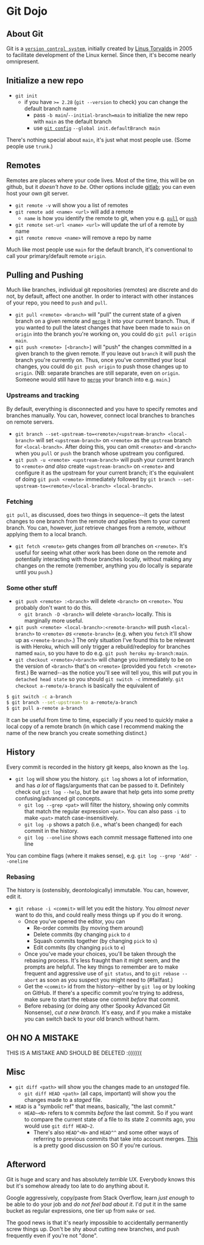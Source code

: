 # Git Dojo

## About Git
Git is a [`version control system`](https://en.wikipedia.org/wiki/Version_control), initially created by [Linus Torvalds](https://en.wikipedia.org/wiki/Linus_Torvalds) in 2005 to facilitate development of the Linux kernel. Since then, it's become nearly omnipresent.

## Initialize a new repo
* `git init`
  * if you have `>= 2.28` (`git --version` to check) you can change the default branch name
    * pass `-b main`/`--initial-branch=main` to initialize the new repo with `main` as the default branch
    * use [`git config`](#configuring-git) `--global init.defaultBranch main`

There's nothing special about `main`, it's just what most people use. (Some people use `trunk`.)

## Remotes
Remotes are places where your code lives. Most of the time, this will be on github, but it _doesn't have to be_. Other options include [gitlab](https://about.gitlab.com/); you can even host your own git server.
* `git remote -v` will show you a list of remotes
* `git remote add <name> <url>` will add a remote
  * `name` is how you identify the remote to git, when you e.g. [`pull`](#pulling-and-pushing) or [`push`](#pulling-and-pushing)
* `git remote set-url <name> <url>` will update the url of a remote by name
* `git remote remove <name>` will remove a repo by name

Much like most people use `main` for the default branch, it's conventional to call your primary/default remote `origin`.


## Pulling and Pushing
Much like branches, individual git repositories (remotes) are discrete and do not, by default, affect one another. In order to interact with other instances of your repo, you need to `push` and `pull`.
* `git pull <remote> <branch>` will "pull" the current state of a given branch on a given remote and [`merge`](#merging) it into your current branch. Thus, if you wanted to pull the latest changes that have been made to `main` on `origin` into the branch you're working on, you could do `git pull origin main`.
* `git push <remote> [<branch>]` will "push" the changes committed in a given branch to the given remote. If you leave out `branch` it will push the branch you're currently on. Thus, once you've committed your local changes, you could do `git push origin` to push those changes up to `origin`. (NB: separate branches are still separate, even on `origin`. Someone would still have to [`merge`](#merging) your branch into e.g. `main`.)

### Upstreams and tracking
By default, everything is disconnected and you have to specify remotes and branches manually. You can, however, connect local branches to branches on remote servers.
* `git branch --set-upstream-to=<remote>/<upstream-branch> <local-branch>` will set `<upstream-branch>` on `<remote>` as the `upstream` branch for `<local-branch>`. After doing this, you can omit `<remote>` and `<branch>` when you `pull` or `push` the branch whose upstream you configured.
* `git push -u <remote> <upstream-branch>` will push your current branch to `<remote>` _and also_ create `<upstream-branch>` on `<remote>` and configure it as the upstream for your current branch; it's the equivalent of doing `git push <remote>` immediately followed by `git branch --set-upstream-to=<remote>/<local-branch> <local-branch>`.

### Fetching
`git pull`, as discussed, does two things in sequence--it gets the latest changes to one branch from the remote _and_ applies them to your current branch. You can, however, _just_ retrieve changes from a remote, _without_ applying them to a local branch.
* `git fetch <remote>` gets changes from _all_ branches on `<remote>`. It's useful for seeing what other work has been done on the remote and potentially interacting with those branches locally, without making any changes on the remote (remember, anything you do locally is separate until you `push`.)


### Some other stuff
* `git push <remote> :<branch>` will delete `<branch>` on `<remote>`. You probably don't want to do this.
  * `git branch -D <branch>` will delete `<branch>` locally. This is marginally more useful.
* `git push <remote> <local-branch>:<remote-branch>` will push `<local-branch>` to `<remote>` _as_ `<remote-branch>` (e.g. when you `fetch` it'll show up as `<remote-branch>`.) The only situation I've found this to be relevant is with Heroku, which will only trigger a rebuild/redeploy for branches named `main`, so you have to do e.g. `git push heroku my-branch:main`.
* `git checkout <remote>/<branch>` will change you immediately to be on the version of `<branch>` that's on `<remote>` (provided you `fetch <remote>` first.) Be warned--as the notice you'll see will tell you, this will put you in `detached head state` so you should `git switch -c` immediately. `git checkout a-remote/a-branch` is basically the equivalent of    
```bash
$ git switch -c a-branch
$ git branch --set-upstream-to a-remote/a-branch
$ git pull a-remote a-branch
```    
It can be useful from time to time, especially if you need to quickly make a local copy of a remote branch (in which case I recommend making the name of the new branch you create something distinct.)

## History
Every commit is recorded in the history git keeps, also known as the `log`.
* `git log` will show you the history. `git log` shows a lot of information, and has _a lot_ of flags/arguments that can be passed to it. Definitely check out `git log --help`, but be aware that help gets into some pretty confusing/advanced git concepts.
  * `git log --grep <pat>` will filter the history, showing only commits that match the regular expression `<pat>`. You can also pass `-i` to make `<pat>` match case-insensitively.
  * `git log -p` shows a patch (i.e., what's been changed) for each commit in the history.
  * `git log --oneline` shows each commit message flattened into one line

You can combine flags (where it makes sense), e.g. `git log --grep 'Add' --oneline`

### Rebasing
The history is (ostensibly, deontologically) immutable. You can, however, edit it.
* `git rebase -i <commit>` will let you edit the history. You _almost never_ want to do this, and could really mess things up if you do it wrong.
  * Once you've opened the editor, you can
    * Re-order commits (by moving them around)
    * Delete commits (by changing `pick` to `d`
    * Squash commits together (by changing `pick` to `s`)
    * Edit commits (by changing `pick` to `e`)
  * Once you've made your choices, you'll be taken through the rebasing process. It's less fraught than it might seem, and the prompts are helpful. The key things to remember are to make frequent and aggressive use of `git status`, and to `git rebase --abort` as soon as you suspect you might need to (#failfast.)
  * Get the `<commit>` id from the history--either by `git log` or by looking on GitHub. If there's a specific commit you're trying to address, make sure to start the rebase one commit _before_ that commit.
  * Before rebasing (or doing any other Spooky Advanced Git Nonsense), _cut a new branch_. It's easy, and if you make a mistake you can switch back to your old branch without harm.

## OH NO A MISTAKE
THIS IS A MISTAKE AND SHOULD BE DELETED :(((((((


## Misc
* `git diff <path>` will show you the changes made to an _unstaged_ file.
  * `git diff HEAD <path>` (all caps, important) will show you the changes made to a _staged_ file.
* `HEAD` is a "symbolic ref" that means, basically, "the last commit."
  * `HEAD~<N>` refers to `N` commits _before_ the last commit. So if you want to compare the current state of a file to its state 2 commits ago, you would use `git diff HEAD~2`.
    * There's also `HEAD^<N>` and `HEAD^^` and some other ways of referring to previous commits that take into account merges. [This](https://stackoverflow.com/questions/2221658/whats-the-difference-between-head-and-head-in-git) is a pretty good discussion on SO if you're curious.


## Afterword
Git is huge and scary and has absolutely _terrible_ UX. Everybody knows this but it's somehow already too late to do anything about it.

Google aggressively, copy/paste from Stack Overflow, learn _just enough_ to be able to do your job and _do not feel bad about it_. I'd put it in the same bucket as regular expressions, one tier up from `make` or `sed`. 

The good news is that it's nearly impossible to accidentally permanently screw things up. Don't be shy about cutting new branches, and push frequently even if you're not "done".
